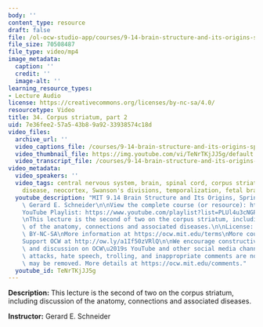 ```yaml
---
body: ''
content_type: resource
draft: false
file: /ol-ocw-studio-app/courses/9-14-brain-structure-and-its-origins-spring-2014/mit9_14s14_lec34_360p_16_9.mp4
file_size: 70508487
file_type: video/mp4
image_metadata:
  caption: ''
  credit: ''
  image-alt: ''
learning_resource_types:
- Lecture Audio
license: https://creativecommons.org/licenses/by-nc-sa/4.0/
resourcetype: Video
title: 34. Corpus striatum, part 2
uid: 7e36fee2-57a5-43b8-9a92-33938574c18d
video_files:
  archive_url: ''
  video_captions_file: /courses/9-14-brain-structure-and-its-origins-spring-2014/mit9_14s14_lec34_captions.vtt
  video_thumbnail_file: https://img.youtube.com/vi/TeNrTKjJJ5g/default.jpg
  video_transcript_file: /courses/9-14-brain-structure-and-its-origins-spring-2014/mit9_14s14_lec34_transcript.pdf
video_metadata:
  video_speakers: ''
  video_tags: central nervous system, brain, spinal cord, corpus striatum, Parkinson's
    disease, neocortex, Swanson's divisions, temporalization, fetal brain tissue transplantation
  youtube_description: "MIT 9.14 Brain Structure and Its Origins, Spring 2014\nInstructor:\
    \ Gerard E. Schneider\n\nView the complete course (or resource): https://ocw.mit.edu/9-14S14\n\
    YouTube Playlist: https://www.youtube.com/playlist?list=PLUl4u3cNGP62ABe0O-0qtaHHxyKQi1ZwR\n\
    \nThis lecture is the second of two on the corpus striatum, including discussion\
    \ of the anatomy, connections and associated diseases.\n\nLicense: Creative Commons\
    \ BY-NC-SA\nMore information at https://ocw.mit.edu/terms\nMore courses at https://ocw.mit.edu\n\
    Support OCW at http://ow.ly/a1If50zVRlQ\n\nWe encourage constructive comments\
    \ and discussion on OCW\u2019s YouTube and other social media channels. Personal\
    \ attacks, hate speech, trolling, and inappropriate comments are not allowed and\
    \ may be removed. More details at https://ocw.mit.edu/comments."
  youtube_id: TeNrTKjJJ5g
---
```

**Description:** This lecture is the second of two on the corpus striatum, including discussion of the anatomy, connections and associated diseases.

**Instructor:** Gerard E. Schneider